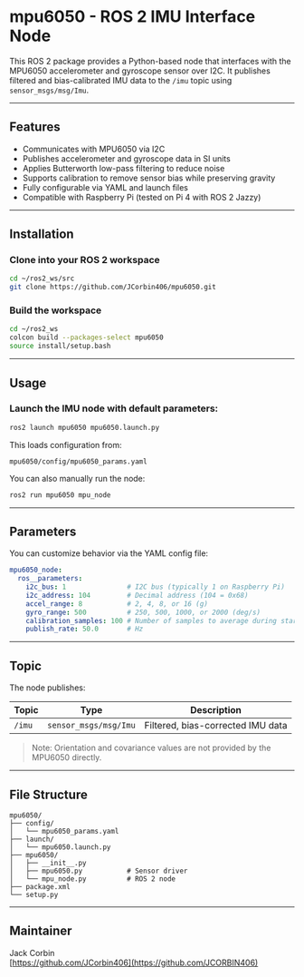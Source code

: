 # mpu6050 - ROS 2 IMU Interface Node

This ROS 2 package provides a Python-based node that interfaces with the MPU6050 accelerometer and gyroscope sensor over I2C. It publishes filtered and bias-calibrated IMU data to the `/imu` topic using `sensor_msgs/msg/Imu`.

---

## Features

- Communicates with MPU6050 via I2C
- Publishes accelerometer and gyroscope data in SI units
- Applies Butterworth low-pass filtering to reduce noise
- Supports calibration to remove sensor bias while preserving gravity
- Fully configurable via YAML and launch files
- Compatible with Raspberry Pi (tested on Pi 4 with ROS 2 Jazzy)

---

## Installation

### Clone into your ROS 2 workspace

```bash
cd ~/ros2_ws/src
git clone https://github.com/JCorbin406/mpu6050.git
```
### Build the workspace

```bash
cd ~/ros2_ws
colcon build --packages-select mpu6050
source install/setup.bash
```

---

## Usage

### Launch the IMU node with default parameters:

```bash
ros2 launch mpu6050 mpu6050.launch.py
```

This loads configuration from:
```
mpu6050/config/mpu6050_params.yaml
```

You can also manually run the node:

```bash
ros2 run mpu6050 mpu_node
```

---

## Parameters

You can customize behavior via the YAML config file:

```yaml
mpu6050_node:
  ros__parameters:
    i2c_bus: 1               # I2C bus (typically 1 on Raspberry Pi)
    i2c_address: 104         # Decimal address (104 = 0x68)
    accel_range: 8           # 2, 4, 8, or 16 (g)
    gyro_range: 500          # 250, 500, 1000, or 2000 (deg/s)
    calibration_samples: 100 # Number of samples to average during startup
    publish_rate: 50.0       # Hz
```

---

## Topic

The node publishes:

| Topic | Type | Description |
|-------|------|-------------|
| `/imu` | `sensor_msgs/msg/Imu` | Filtered, bias-corrected IMU data |

> Note: Orientation and covariance values are not provided by the MPU6050 directly.

---

## File Structure

```
mpu6050/
├── config/
│   └── mpu6050_params.yaml
├── launch/
│   └── mpu6050.launch.py
├── mpu6050/
│   ├── __init__.py
│   ├── mpu6050.py           # Sensor driver
│   └── mpu_node.py          # ROS 2 node
├── package.xml
└── setup.py
```

---

## Maintainer

Jack Corbin  
[https://github.com/JCorbin406](https://github.com/JCORBIN406)

